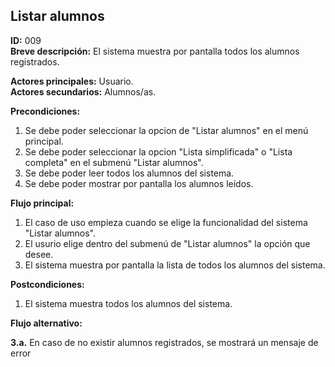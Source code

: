 ## Listar alumnos  

**ID:** 009    
**Breve descripción:** El sistema muestra por pantalla todos los alumnos registrados.


**Actores principales:** Usuario.   
**Actores secundarios:** Alumnos/as.


**Precondiciones:**

1. Se debe poder seleccionar la opcion de "Listar alumnos" en el menú principal.
2. Se debe poder seleccionar la opcion "Lista simplificada" o "Lista completa" en el submenú "Listar alumnos".
3. Se debe poder leer todos los alumnos del sistema.
4. Se debe poder mostrar por pantalla los alumnos leídos.


**Flujo principal:**

1. El caso de uso empieza cuando se elige la funcionalidad del sistema "Listar alumnos".
2. El usurio elige dentro del submenú de "Listar alumnos" la opción que desee.
3. El sistema muestra por pantalla la lista de todos los alumnos del sistema.


**Postcondiciones:**

1. El sistema muestra todos los alumnos del sistema.


**Flujo alternativo:**

**3.a.** En caso de no existir alumnos registrados, se mostrará un mensaje de error
